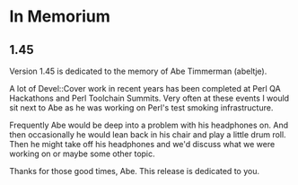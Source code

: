 # In Memorium

## 1.45

Version 1.45 is dedicated to the memory of Abe Timmerman (abeltje).

A lot of Devel::Cover work in recent years has been completed at Perl QA
Hackathons and Perl Toolchain Summits.  Very often at these events I would sit
next to Abe as he was working on Perl's test smoking infrastructure.

Frequently Abe would be deep into a problem with his headphones on.  And then
occasionally he would lean back in his chair and play a little drum roll.  Then
he might take off his headphones and we'd discuss what we were working on or
maybe some other topic.

Thanks for those good times, Abe.  This release is dedicated to you.
